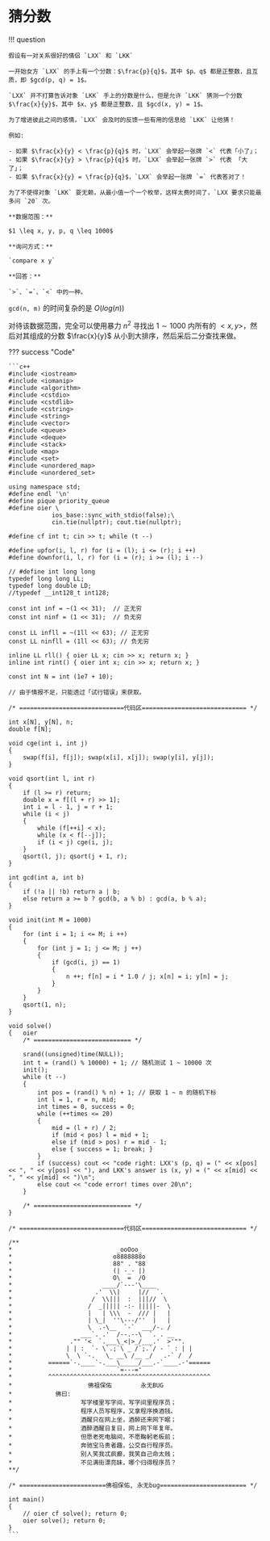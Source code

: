 # 猜分数

!!! question

    假设有一对关系很好的情侣 `LXX` 和 `LKK`

    一开始女方 `LXX` 的手上有一个分数：$\frac{p}{q}$，其中 $p、q$ 都是正整数，且互质，即 $gcd(p, q) = 1$。

    `LXX` 并不打算告诉对象 `LKK` 手上的分数是什么，但是允许 `LKK` 猜测一个分数 $\frac{x}{y}$，其中 $x、y$ 都是正整数，且 $gcd(x, y) = 1$。

    为了增进彼此之间的感情，`LXX` 会及时的反馈一些有用的信息给 `LKK` 让他猜！

    例如:
    
    - 如果 $\frac{x}{y} < \frac{p}{q}$ 时，`LXX` 会举起一张牌 `<` 代表「小了」；
    - 如果 $\frac{x}{y} > \frac{p}{q}$ 时，`LXX` 会举起一张牌 `>` 代表 「大了」；
    - 如果 $\frac{x}{y} = \frac{p}{q}$，`LXX` 会举起一张牌 `=` 代表答对了！

    为了不使得对象 `LKK` 耍无赖，从最小值一个一个枚举，这样太费时间了，`LXX 要求只能最多问 `20` 次。

    **数据范围：**

    $1 \leq x, y, p, q \leq 1000$

    **询问方式：**

    `compare x y`

    **回答：**

    `>`、`=`、`<` 中的一种。

`gcd(n, m)` 的时间复杂的是 $O(log(n))$

对待该数据范围，完全可以使用暴力 $n^2$ 寻找出 $1 \sim 1000$ 内所有的 $<x, y>$，然后对其组成的分数 $\frac{x}{y}$ 从小到大排序，然后采后二分查找来做。

??? success "Code"
    
    ```c++
    #include <iostream>
    #include <iomanip>
    #include <algorithm>
    #include <cstdio>
    #include <cstdlib>
    #include <cstring>
    #include <string>
    #include <vector>
    #include <queue>
    #include <deque>
    #include <stack>
    #include <map>
    #include <set>
    #include <unordered_map>
    #include <unordered_set>

    using namespace std;
    #define endl '\n'
    #define pique priority_queue
    #define oier \
                ios_base::sync_with_stdio(false);\
                cin.tie(nullptr); cout.tie(nullptr);

    #define cf int t; cin >> t; while (t --)
            
    #define upfor(i, l, r) for (i = (l); i <= (r); i ++)
    #define downfor(i, l, r) for (i = (r); i >= (l); i --)
                
    // #define int long long
    typedef long long LL;
    typedef long double LD;
    //typedef __int128_t int128;

    const int inf = ~(1 << 31);  // 正无穷
    const int ninf = (1 << 31);  // 负无穷

    const LL infll = ~(1ll << 63); // 正无穷
    const LL ninfll = (1ll << 63); // 负无穷

    inline LL rll() { oier LL x; cin >> x; return x; }
    inline int rint() { oier int x; cin >> x; return x; }

    const int N = int (1e7 + 10);

    // 由于情报不足，只能透过「试行错误」来获取。

    /* =============================代码区============================= */

    int x[N], y[N], n;
    double f[N];

    void cge(int i, int j)
    {
        swap(f[i], f[j]); swap(x[i], x[j]); swap(y[i], y[j]);
    }

    void qsort(int l, int r)
    {
        if (l >= r) return;
        double x = f[(l + r) >> 1];
        int i = l - 1, j = r + 1;
        while (i < j)
        {
            while (f[++i] < x);
            while (x < f[--j]);
            if (i < j) cge(i, j);
        }
        qsort(l, j); qsort(j + 1, r);
    }

    int gcd(int a, int b)
    {
        if (!a || !b) return a | b;
        else return a >= b ? gcd(b, a % b) : gcd(a, b % a);
    }
    
    void init(int M = 1000)
    {
        for (int i = 1; i <= M; i ++)
        {
            for (int j = 1; j <= M; j ++)
            {
                if (gcd(i, j) == 1)
                {
                    n ++; f[n] = i * 1.0 / j; x[n] = i; y[n] = j;
                }
            }
        }
        qsort(1, n);
    }

    void solve()
    { 	oier
        /* =========================== */
        
        srand((unsigned)time(NULL)); 
        int t = (rand() % 10000) + 1; // 随机测试 1 ~ 10000 次
        init();
        while (t --)
        {
            int pos = (rand() % n) + 1; // 获取 1 ~ n 的随机下标
            int l = 1, r = n, mid;
            int times = 0, success = 0;
            while (++times <= 20)
            {
                mid = (l + r) / 2;
                if (mid < pos) l = mid + 1;
                else if (mid > pos) r = mid - 1;
                else { success = 1; break; }
            }
            if (success) cout << "code right: LXX's (p, q) = (" << x[pos] << ", " << y[pos] << "), and LKK's answer is (x, y) = (" << x[mid] << ", " << y[mid] << ")\n";
            else cout << "code error! times over 20\n"; 
        }
        
        /* =========================== */
    }

    /* =============================代码区============================= */

    /**
    *                             _ooOoo_
    *                            o8888888o
    *                            88" . "88
    *                            (| -_- |)
    *                            O\  =  /O
    *                         ____/`---'\____
    *                       .'  \\|     |//  `.
    *                      /  \\|||  :  |||//  \
    *                     /  _||||| -:- |||||-  \
    *                     |   | \\\  -  /// |   |
    *                     | \_|  ''\---/''  |   |
    *                     \  .-\__  `-`  ___/-. /
    *                   ___`. .'  /--.--\  `. . __
    *                ."" '<  `.___\_<|>_/___.'  >'"".
    *               | | :  `- \`.;`\ _ /`;.`/ - ` : | |
    *               \  \ `-.   \_ __\ /__ _/   .-` /  /
    *          ======`-.____`-.___\_____/___.-`____.-'======
    *                             `=---='
    *          ^^^^^^^^^^^^^^^^^^^^^^^^^^^^^^^^^^^^^^^^^^^^^
    *                     佛祖保佑        永无BUG
    *            佛曰:
    *                   写字楼里写字间，写字间里程序员；
    *                   程序人员写程序，又拿程序换酒钱。
    *                   酒醒只在网上坐，酒醉还来网下眠；
    *                   酒醉酒醒日复日，网上网下年复年。
    *                   但愿老死电脑间，不愿鞠躬老板前；
    *                   奔驰宝马贵者趣，公交自行程序员。
    *                   别人笑我忒疯癫，我笑自己命太贱；
    *                   不见满街漂亮妹，哪个归得程序员？
    **/

    /* ========================佛祖保佑, 永无bug======================== */

    int main()
    {
        // oier cf solve(); return 0;
        oier solve(); return 0;
    }
    ```